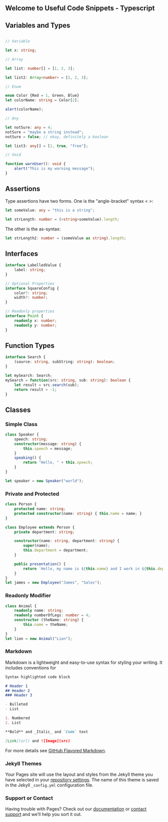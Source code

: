 ## Welcome to Useful Code Snippets - Typescript

## Variables and Types

```typescript

// Variable

let x: string;

// Array

let list: number[] = [1, 2, 3];

let list2: Array<number> = [1, 2, 3];

// Enum

enum Color {Red = 1, Green, Blue}
let colorName: string = Color[2];

alert(colorName);

// Any

let notSure: any = 4;
notSure = "maybe a string instead";
notSure = false; // okay, definitely a boolean

let list3: any[] = [1, true, "free"];

// Void

function warnUser(): void {
    alert("This is my warning message");
}
```

## Assertions

Type assertions have two forms. One is the "angle-bracket" syntax < >:

```typescript
let someValue: any = "this is a string";

let strLength: number = (<string>someValue).length;
```

The other is the as-syntax:
```typescript
let strLength2: number = (someValue as string).length;
```

## Interfaces
```typescript
interface LabelledValue {
    label: string;
}

// Optional Properties
interface SquareConfig {
    color?: string;
    width?: number;
}

// Readonly properties
interface Point {
    readonly x: number;
    readonly y: number;
}
```

## Function Types
```typescript
interface Search {
    (source: string, subString: string): boolean;
}

let mySearch: Search;
mySearch = function(src: string, sub: string): boolean {
    let result = src.search(sub);
    return result > -1;
}
```
## Classes

### Simple Class
```typescript
class Speaker {
    speech: string;
    constructor(message: string) {
        this.speech = message;
    }
    speaking() {
        return "Hello, " + this.speech;
    }
}

let speaker = new Speaker("world");
```
### Private and Protected
```typescript
class Person {
    protected name: string;
    protected constructor(name: string) { this.name = name; }
}

class Employee extends Person {
    private department: string;

    constructor(name: string, department: string) {
        super(name);
        this.department = department;
    }

    public presentation() {
        return `Hello, my name is ${this.name} and I work in ${this.department}.`;
    }
}
let james = new Employee("James", "Sales");
```

### Readonly Modifier
```typescript
class Animal {
    readonly name: string;
    readonly numberOfLegs: number = 4;
    constructor (theName: string) {
        this.name = theName;
    }
}
let lion = new Animal("Lion");
```


### Markdown

Markdown is a lightweight and easy-to-use syntax for styling your writing. It includes conventions for

```markdown
Syntax highlighted code block

# Header 1
## Header 2
### Header 3

- Bulleted
- List

1. Numbered
2. List

**Bold** and _Italic_ and `Code` text

[Link](url) and ![Image](src)
```

For more details see [GitHub Flavored Markdown](https://guides.github.com/features/mastering-markdown/).

### Jekyll Themes

Your Pages site will use the layout and styles from the Jekyll theme you have selected in your [repository settings](https://github.com/acqfel/node-test/settings). The name of this theme is saved in the Jekyll `_config.yml` configuration file.

### Support or Contact

Having trouble with Pages? Check out our [documentation](https://help.github.com/categories/github-pages-basics/) or [contact support](https://github.com/contact) and we’ll help you sort it out.

